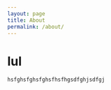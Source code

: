 ```yaml
---
layout: page
title: About
permalink: /about/
---
```


# lul

```
hsfghsfghsfghsfhsfhgsdfghjsdfgj
```
